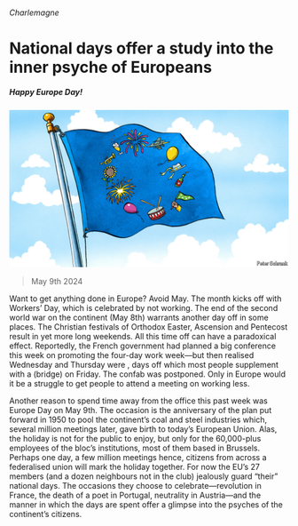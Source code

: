 ###### Charlemagne

# National days offer a study into the inner psyche of Europeans 

##### Happy Europe Day! 

![image](images/20240511_EUD000.jpg) 

> May 9th 2024 

Want to get anything done in Europe? Avoid May. The month kicks off with Workers’ Day, which is celebrated by not working. The end of the second world war on the continent (May 8th) warrants another day off in some places. The Christian festivals of Orthodox Easter, Ascension and Pentecost result in yet more long weekends. All this time off can have a paradoxical effect. Reportedly, the French government had planned a big conference this week on promoting the four-day work week—but then realised Wednesday and Thursday were , days off which most people supplement with a (bridge) on Friday. The confab was postponed. Only in Europe would it be a struggle to get people to attend a meeting on working less.

Another reason to spend time away from the office this past week was Europe Day on May 9th. The occasion is the anniversary of the plan put forward in 1950 to pool the continent’s coal and steel industries which, several million meetings later, gave birth to today’s European Union. Alas, the holiday is not for the public to enjoy, but only for the 60,000-plus employees of the bloc’s institutions, most of them based in Brussels. Perhaps one day, a few million meetings hence, citizens from across a federalised union will mark the holiday together. For now the EU’s 27 members (and a dozen neighbours not in the club) jealously guard “their” national days. The occasions they choose to celebrate—revolution in France, the death of a poet in Portugal, neutrality in Austria—and the manner in which the days are spent offer a glimpse into the psyches of the continent’s citizens.

